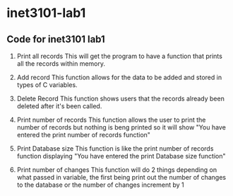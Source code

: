 # inet3101-lab1

## Code for inet3101 lab1 


1. Print all records
This will get the program to have a function that prints all the records within memory.

2. Add record
This function allows for the data to be added and stored in types of C variables.

3. Delete Record 
This function shows users that the records already been deleted after it's been called.

4. Print number of records
This function allows the user to print the number of records but nothing is beng printed so it will show
 "You have entered the print number of records function"

5. Print Database size
This function is like the print number of records function displaying 
"You have entered the print Database size function"

6. Print number of changes 
This function will do 2 things depending on what passed in variable, 
the first being print out the number of changes to the database 
or the number of changes increment by 1
